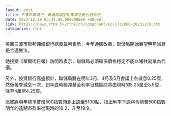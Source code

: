 ```yaml
---
layout: post
title: 三藩市聯儲行：聯儲局展望明年減息是合適做法
date: 2023-12-19 05:44:08.000000000 +08:00
link: https://news.rthk.hk/rthk/ch/component/k2/1732860-20231219.htm
categories: rthk
---
```


美國三藩市聯邦儲備銀行總裁戴利表示，今年通脹改善，聯儲局開始展望明年減息是合適做法。

她接受《華爾街日報》訪問時表示，聯儲局必須確保價格穩定不能以犧牲就業為代價。

另外，投資銀行高盛預計，聯儲局將在明年3月、4月及5月會議上各減息0.25厘，然後每季減息一次，到年底時聯邦基金利率目標區間將由現時的5.25厘至5.5厘，降至4厘至4.25厘。

高盛將明年標準普爾500指數預測上調至5100點，指出利率下調將令標普500指數明年的遠期市盈率從現時的19.2，升至19.9。
